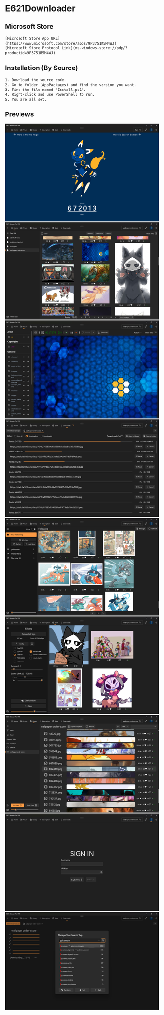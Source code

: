 # E621Downloader

## Microsoft Store
    [Microsoft Store App URL](https://www.microsoft.com/store/apps/9P3751M5M4WJ)
    [Microsoft Store Protocol Link](ms-windows-store://pdp/?productid=9P3751M5M4WJ)

## Installation (By Source)
    1. Download the source code.
    2. Go to folder (AppPackages) and find the version you want.
    3. Find the file named 'Install.ps1'.
    4. Right-click and use PowerShell to run.
    5. You are all set.
    
## Previews
<img src="ScreenShots\Screenshot 2022-04-10 125941.png"/>
<img src="ScreenShots\Screenshot 2022-04-10 130133.png"/>
<img src="ScreenShots\Screenshot 2022-04-10 130229.png"/> 
<img src="ScreenShots\Screenshot 2022-04-10 130412.png"/>
<img src="ScreenShots\Screenshot 2022-04-10 130546.png"/>
<img src="ScreenShots\Screenshot 2022-04-10 130650.png"/>
<img src="ScreenShots\Screenshot 2022-04-10 130725.png"/>
<img src="ScreenShots\Screenshot 2022-04-10 130740.png"/>
<img src="ScreenShots\Screenshot 2022-04-10 130830.png"/>
